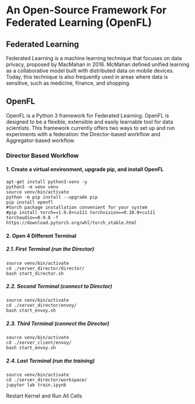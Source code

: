 # An Open-Source Framework For Federated Learning (OpenFL)
## Federated Learning
Federated Learning is a machine learning technique that focuses on data privacy, proposed by MacMahan in 2016. McMahan defined unified learning as a collaborative model built with distributed data on mobile devices. Today, this technique is also frequently used in areas where data is sensitive, such as medicine, finance, and shopping.

## OpenFL
OpenFL is a Python 3 framework for Federated Learning. OpenFL is designed to be a flexible, extensible and easily learnable tool for data scientists. This framework currently offers two ways to set up and run experiments with a federation: the Director-based workflow and Aggregator-based workflow.

### Director Based Workflow
#### 1. Create a virtual environment, upgrade pip, and install OpenFL
```
apt-get install python3-venv -y
python3 -m venv venv
source venv/bin/activate
python -m pip install --upgrade pip
pip install openfl
#torch package installation convenient for your system
#pip install torch==1.9.0+cu111 torchvision==0.10.0+cu111 torchaudio==0.9.0 -f https://download.pytorch.org/whl/torch_stable.html
```

#### 2. Open 4 Different Terminal
##### 2.1. First Terminal (run the Director)
```
source venv/bin/activate
cd ./server_director/director/
bash start_director.sh
```
##### 2.2. Second Terminal (connect to Director)
```
source venv/bin/activate
cd ./server_director/envoy/
bash start_envoy.sh
```
##### 2.3. Third Terminal (connect the Director)
```
source venv/bin/activate
cd ./server_client/envoy/
bash start_envoy.sh
```
##### 2.4. Last Terminal (run the training)
```
source venv/bin/activate
cd ./server_director/workspace/
jupyter lab train.ipynb
```
Restart Kernel and Run All Cells
